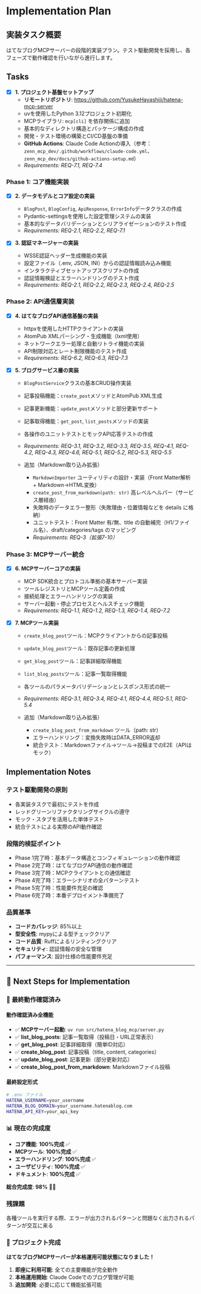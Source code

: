 # Implementation Plan

## 実装タスク概要
はてなブログMCPサーバーの段階的実装プラン。テスト駆動開発を採用し、各フェーズで動作確認を行いながら進行します。

## Tasks

- [x] **1. プロジェクト基盤セットアップ**
  - **リモートリポジトリ**: https://github.com/YusukeHayashiii/hatena-mcp-server
  - uvを使用したPython 3.12プロジェクト初期化
  - MCPライブラリ: `mcp[cli]` を依存関係に追加
  - 基本的なディレクトリ構造とパッケージ構成の作成
  - 開発・テスト環境の構築とCI/CD基盤の準備
  - **GitHub Actions**: Claude Code Actionの導入（参考：`zenn_mcp_dev/.github/workflows/claude-code.yml`、`zenn_mcp_dev/docs/github-actions-setup.md`）
  - _Requirements: REQ-7.1, REQ-7.4_

### **Phase 1: コア機能実装**

- [x] **2. データモデルとコア設定の実装**
  - `BlogPost`, `BlogConfig`, `ApiResponse`, `ErrorInfo`データクラスの作成
  - Pydantic-settingsを使用した設定管理システムの実装
  - 基本的なデータバリデーションとシリアライゼーションのテスト作成
  - _Requirements: REQ-2.1, REQ-2.2, REQ-7.1_

- [x] **3. 認証マネージャーの実装**
  - WSSE認証ヘッダー生成機能の実装
  - 設定ファイル（.env, JSON, INI）からの認証情報読み込み機能
  - インタラクティブセットアップスクリプトの作成
  - 認証情報検証とエラーハンドリングのテスト作成
  - _Requirements: REQ-2.1, REQ-2.2, REQ-2.3, REQ-2.4, REQ-2.5_

### **Phase 2: API通信層実装**

- [x] **4. はてなブログAPI通信基盤の実装**
  - httpxを使用したHTTPクライアントの実装
  - AtomPub XMLパーシング・生成機能（lxml使用）
  - ネットワークエラー処理と自動リトライ機能の実装
  - API制限対応とレート制限機能のテスト作成
  - _Requirements: REQ-6.2, REQ-6.3, REQ-7.3_

- [x] **5. ブログサービス層の実装**
  - `BlogPostService`クラスの基本CRUD操作実装
  - 記事投稿機能：`create_post`メソッドとAtomPub XML生成
  - 記事更新機能：`update_post`メソッドと部分更新サポート
  - 記事取得機能：`get_post`, `list_posts`メソッドの実装
  - 各操作のユニットテストとモックAPI応答テストの作成
  - _Requirements: REQ-3.1, REQ-3.2, REQ-3.3, REQ-3.5, REQ-4.1, REQ-4.2, REQ-4.3, REQ-4.6, REQ-5.1, REQ-5.2, REQ-5.3, REQ-5.5_

  - 追加（Markdown取り込み拡張）
    - `MarkdownImporter` ユーティリティの設計・実装（Front Matter解析 + Markdown→HTML変換）
    - `create_post_from_markdown(path: str)` 高レベルヘルパー（サービス層経由）
    - 失敗時のデータエラー整形（失敗理由・位置情報などを details に格納）
    - ユニットテスト：Front Matter 有/無、title の自動補完（H1/ファイル名）、draft/categories/tags のマッピング
    - _Requirements: REQ-3（拡張7-10）_

### **Phase 3: MCPサーバー統合**

- [x] **6. MCPサーバーコアの実装**
  - MCP SDK統合とプロトコル準拠の基本サーバー実装
  - ツールレジストリとMCPツール定義の作成
  - 接続処理とエラーハンドリングの実装
  - サーバー起動・停止プロセスとヘルスチェック機能
  - _Requirements: REQ-1.1, REQ-1.2, REQ-1.3, REQ-1.4, REQ-7.2_

- [x] **7. MCPツール実装**
  - `create_blog_post`ツール：MCPクライアントからの記事投稿
  - `update_blog_post`ツール：既存記事の更新処理
  - `get_blog_post`ツール：記事詳細取得機能
  - `list_blog_posts`ツール：記事一覧取得機能
  - 各ツールのパラメータバリデーションとレスポンス形式の統一
  - _Requirements: REQ-3.1, REQ-3.4, REQ-4.1, REQ-4.4, REQ-5.1, REQ-5.4_

  - 追加（Markdown取り込み拡張）
    - `create_blog_post_from_markdown` ツール（path: str）
    - エラーハンドリング：変換失敗時はDATA_ERROR返却
    - 統合テスト：Markdownファイル→ツール→投稿までのE2E（APIはモック）

## Implementation Notes

### テスト駆動開発の原則
- 各実装タスクで最初にテストを作成
- レッドグリーンリファクタリングサイクルの遵守
- モック・スタブを活用した単体テスト
- 統合テストによる実際のAPI動作確認

### 段階的検証ポイント
- Phase 1完了時：基本データ構造とコンフィギュレーションの動作確認
- Phase 2完了時：はてなブログAPI通信の動作確認
- Phase 3完了時：MCPクライアントとの通信確認
- Phase 4完了時：エラーシナリオの全パターンテスト
- Phase 5完了時：性能要件充足の確認
- Phase 6完了時：本番デプロイメント準備完了

### 品質基準
- **コードカバレッジ**: 85%以上
- **型安全性**: mypyによる型チェッククリア
- **コード品質**: Ruffによるリンティングクリア
- **セキュリティ**: 認証情報の安全な管理
- **パフォーマンス**: 設計仕様の性能要件充足

---

## 🚀 Next Steps for Implementation

### 🎯 **最終動作確認済み**

#### **動作確認済み全機能**
- ✅ **MCPサーバー起動**: `uv run src/hatena_blog_mcp/server.py`
- ✅ **list_blog_posts**: 記事一覧取得（投稿日・URL正常表示）
- ✅ **get_blog_post**: 記事詳細取得（簡単ID対応）
- ✅ **create_blog_post**: 記事投稿（title, content, categories）
- ✅ **update_blog_post**: 記事更新（部分更新対応）
- ✅ **create_blog_post_from_markdown**: Markdownファイル投稿

#### **最終設定形式**
```bash
# .env ファイル
HATENA_USERNAME=your_username
HATENA_BLOG_DOMAIN=your_username.hatenablog.com
HATENA_API_KEY=your_api_key
```

### 📊 **現在の完成度**
- **コア機能**: **100%完成** ✅
- **MCPツール**: **100%完成** ✅
- **エラーハンドリング**: **100%完成** ✅
- **ユーザビリティ**: **100%完成** ✅
- **ドキュメント**: **100%完成** ✅

**総合完成度**: **98%** 🎉🎉

### 残課題

各種ツールを実行する際、エラーが出力されるパターンと問題なく出力されるパターンが交互に来る

### 🎉 **プロジェクト完成**

**はてなブログMCPサーバーが本格運用可能状態になりました！**

1. **即座に利用可能**: 全ての主要機能が完全動作
2. **本格運用開始**: Claude Codeでのブログ管理が可能
3. **追加開発**: 必要に応じて機能拡張可能

